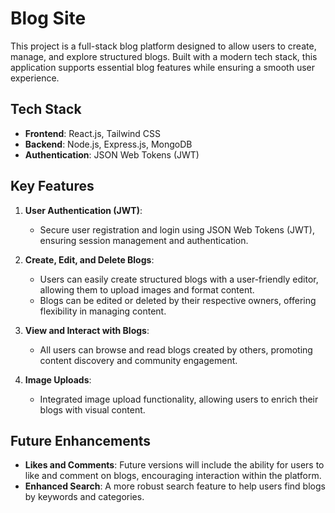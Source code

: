 # Blog Site

This project is a full-stack blog platform designed to allow users to create, manage, and explore structured blogs. Built with a modern tech stack, this application supports essential blog features while ensuring a smooth user experience.

## Tech Stack
- **Frontend**: React.js, Tailwind CSS
- **Backend**: Node.js, Express.js, MongoDB
- **Authentication**: JSON Web Tokens (JWT)

## Key Features
1. **User Authentication (JWT)**:
   - Secure user registration and login using JSON Web Tokens (JWT), ensuring session management and authentication.
   
2. **Create, Edit, and Delete Blogs**:
   - Users can easily create structured blogs with a user-friendly editor, allowing them to upload images and format content.
   - Blogs can be edited or deleted by their respective owners, offering flexibility in managing content.

3. **View and Interact with Blogs**:
   - All users can browse and read blogs created by others, promoting content discovery and community engagement.
   
4. **Image Uploads**:
   - Integrated image upload functionality, allowing users to enrich their blogs with visual content.

## Future Enhancements
- **Likes and Comments**: Future versions will include the ability for users to like and comment on blogs, encouraging interaction within the platform.
- **Enhanced Search**: A more robust search feature to help users find blogs by keywords and categories.

